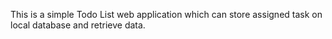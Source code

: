 This is a simple Todo List web application which can store assigned task on local database and retrieve data.
